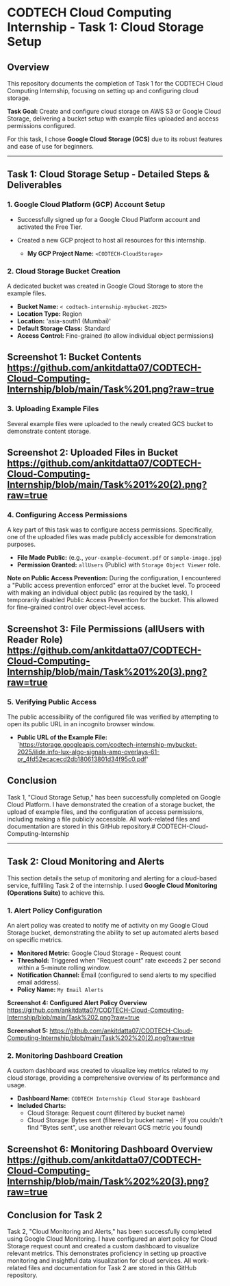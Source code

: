 # CODTECH Cloud Computing Internship - Task 1: Cloud Storage Setup

## Overview

This repository documents the completion of Task 1 for the CODTECH Cloud Computing Internship, focusing on setting up and configuring cloud storage.

**Task Goal:** Create and configure cloud storage on AWS S3 or Google Cloud Storage, delivering a bucket setup with example files uploaded and access permissions configured.

For this task, I chose **Google Cloud Storage (GCS)** due to its robust features and ease of use for beginners.

---

## Task 1: Cloud Storage Setup - Detailed Steps & Deliverables

### 1. Google Cloud Platform (GCP) Account Setup

* Successfully signed up for a Google Cloud Platform account and activated the Free Tier.
* Created a new GCP project to host all resources for this internship.

    * **My GCP Project Name:** `<CODTECH-CloudStorage>` 
### 2. Cloud Storage Bucket Creation

A dedicated bucket was created in Google Cloud Storage to store the example files.

* **Bucket Name:** `< codtech-internship-mybucket-2025>`
* **Location Type:** Region
* **Location:** 'asia-south1 (Mumbai)'
* **Default Storage Class:** Standard
* **Access Control:** Fine-grained (to allow individual object permissions)

**Screenshot 1: Bucket Contents**
https://github.com/ankitdatta07/CODTECH-Cloud-Computing-Internship/blob/main/Task%201.png?raw=true
---

### 3. Uploading Example Files

Several example files were uploaded to the newly created GCS bucket to demonstrate content storage.

**Screenshot 2: Uploaded Files in Bucket**
https://github.com/ankitdatta07/CODTECH-Cloud-Computing-Internship/blob/main/Task%201%20(2).png?raw=true
---

### 4. Configuring Access Permissions

A key part of this task was to configure access permissions. Specifically, one of the uploaded files was made publicly accessible for demonstration purposes.

* **File Made Public:** (e.g., `your-example-document.pdf` or `sample-image.jpg`)
* **Permission Granted:** `allUsers` (Public) with `Storage Object Viewer` role.

**Note on Public Access Prevention:**
During the configuration, I encountered a "Public access prevention enforced" error at the bucket level. To proceed with making an individual object public (as required by the task), I temporarily disabled Public Access Prevention for the bucket. This allowed for fine-grained control over object-level access.

**Screenshot 3: File Permissions (allUsers with Reader Role)**
https://github.com/ankitdatta07/CODTECH-Cloud-Computing-Internship/blob/main/Task%201%20(3).png?raw=true
---

### 5. Verifying Public Access

The public accessibility of the configured file was verified by attempting to open its public URL in an incognito browser window.

* **Public URL of the Example File:** `https://storage.googleapis.com/codtech-internship-mybucket-2025/ilide.info-lux-algo-signals-amp-overlays-61-pr_4fd52ecacecd2db180613801d34f95c0.pdf'

## Conclusion

Task 1, "Cloud Storage Setup," has been successfully completed on Google Cloud Platform. I have demonstrated the creation of a storage bucket, the upload of example files, and the configuration of access permissions, including making a file publicly accessible. All work-related files and documentation are stored in this GitHub repository.# CODTECH-Cloud-Computing-Internship

---

## Task 2: Cloud Monitoring and Alerts

This section details the setup of monitoring and alerting for a cloud-based service, fulfilling Task 2 of the internship. I used **Google Cloud Monitoring (Operations Suite)** to achieve this.

### 1. Alert Policy Configuration

An alert policy was created to notify me of activity on my Google Cloud Storage bucket, demonstrating the ability to set up automated alerts based on specific metrics.

* **Monitored Metric:** Google Cloud Storage - Request count
* **Threshold:** Triggered when "Request count" rate exceeds 2 per second within a 5-minute rolling window.
* **Notification Channel:** Email (configured to send alerts to my specified email address).
* **Policy Name:** `My Email Alerts`

**Screenshot 4: Configured Alert Policy Overview**
 https://github.com/ankitdatta07/CODTECH-Cloud-Computing-Internship/blob/main/Task%202.png?raw=true

**Screenshot 5:**
https://github.com/ankitdatta07/CODTECH-Cloud-Computing-Internship/blob/main/Task%202%20(2).png?raw=true

### 2. Monitoring Dashboard Creation

A custom dashboard was created to visualize key metrics related to my cloud storage, providing a comprehensive overview of its performance and usage.

* **Dashboard Name:** `CODTECH Internship Cloud Storage Dashboard`
* **Included Charts:**
    * Cloud Storage: Request count (filtered by bucket name)
    * Cloud Storage: Bytes sent (filtered by bucket name) - (If you couldn't find "Bytes sent", use another relevant GCS metric you found)

**Screenshot 6: Monitoring Dashboard Overview**
https://github.com/ankitdatta07/CODTECH-Cloud-Computing-Internship/blob/main/Task%202%20(3).png?raw=true
---

## Conclusion for Task 2

Task 2, "Cloud Monitoring and Alerts," has been successfully completed using Google Cloud Monitoring. I have configured an alert policy for Cloud Storage request count and created a custom dashboard to visualize relevant metrics. This demonstrates proficiency in setting up proactive monitoring and insightful data visualization for cloud services. All work-related files and documentation for Task 2 are stored in this GitHub repository.
